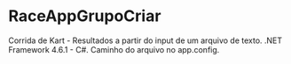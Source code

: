 # RaceAppGrupoCriar
Corrida de Kart - Resultados a partir do input de um arquivo de texto.
.NET Framework 4.6.1 - C#.
Caminho do arquivo no app.config.
